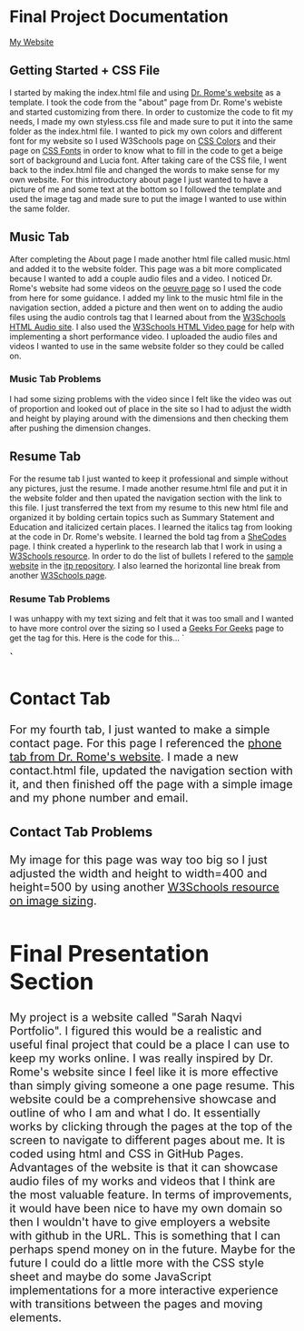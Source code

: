 # Final Project Documentation
[My Website](https://sarnaqvi.github.io)

## Getting Started + CSS File
I started by making the index.html file and using [Dr. Rome's website](https://racheldevorah.studio) as a template. I took the code from the "about" page from Dr. Rome's webiste and started customizing from there. In order to customize the code to fit my needs, I made my own styless.css file and made sure to put it into the same folder as the index.html file. I wanted to pick my own colors and different font for my website so I used W3Schools page on [CSS Colors](https://www.w3schools.com/cssref/css_colors.php) and their page on [CSS Fonts](https://www.w3schools.com/css/css_font.asp) in order to know what to fill in the code to get a beige sort of background and Lucia font. After taking care of the CSS file, I went back to the index.html file and changed the words to make sense for my own website. For this introductory about page I just wanted to have a picture of me and some text at the bottom so I followed the template and used the image tag and made sure to put the image I wanted to use within the same folder. 
## Music Tab
After completing the About page I made another html file called music.html and added it to the website folder. This page was a bit more complicated because I wanted to add a couple audio files and a video. I noticed Dr. Rome's website had some videos on the [oeuvre page](https://racheldevorah.studio/oeuvre/) so I used the code from here for some guidance. I added my link to the music html file in the navigation section, added a picture and then went on to adding the audio files using the audio controls tag that I learned about from the [W3Schools HTML Audio site](https://www.w3schools.com/html/html5_audio.asp). I also used the [W3Schools HTML Video page](https://www.w3schools.com/html/html5_video.asp) for help with implementing a short performance video. I uploaded the audio files and videos I wanted to use in the same website folder so they could be called on. 

### Music Tab Problems
I had some sizing problems with the video since I felt like the video was out of proportion and looked out of place in the site so I had to adjust the width and height by playing around with the dimensions and then checking them after pushing the dimension changes. 

## Resume Tab
For the resume tab I just wanted to keep it professional and simple without any pictures, just the resume. I made another resume.html file and put it in the website folder and then upated the navigation section with the link to this file. I just transferred the text from my resume to this new html file and organized it by bolding certain topics such as Summary Statement and Education and italicized certain places. I learned the italics tag from looking at the code in Dr. Rome's website. I learned the bold tag from a [SheCodes](https://www.shecodes.io/athena/9207-making-text-bold-in-html#:~:text=To%20make%20text%20bold%20in%20HTML%2C%20you%20can%20use%20the,the%20text%20inside%20them%20bold.) page. I think created a hyperlink to the research lab that I work in using a [W3Schools resource](https://www.w3schools.com/html/html_links.asp). In order to do the list of bullets I refered to the [sample website](https://rdwrome.github.io/) in the [itp repository](https://github.com/rdwrome/261sp25/blob/main/07HTML%26CSS/README.md). I also learned the horizontal line break from another [W3Schools page](https://www.w3schools.com/tags/tag_hr.asp). 

### Resume Tab Problems
I was unhappy with my text sizing and felt that it was too small and I wanted to have more control over the sizing so I used a [Geeks For Geeks](https://www.geeksforgeeks.org/how-to-change-the-font-size-in-html/) page to get the tag for this. Here is the code for this...
`
<div style="font-size: 20px;">
`

## Contact Tab
For my fourth tab, I just wanted to make a simple contact page. For this page I referenced the [phone tab from Dr. Rome's website](https://racheldevorah.studio/).  I made a new contact.html file, updated the navigation section with it, and then finished off the page with a simple image and my phone number and email. 

### Contact Tab Problems
My image for this page was way too big so I just adjusted the width and height to width=400 and height=500 by using another [W3Schools resource on image sizing](https://www.w3schools.com/tags/att_img_width.asp). 

# Final Presentation Section
My project is a website called "Sarah Naqvi Portfolio". 
I figured this would be a realistic and useful final project that could be a place I can use to keep my works online. I was really inspired by Dr. Rome's website since I feel like it is more effective than simply giving someone a one page resume. This website could be a comprehensive showcase and outline of who I am and what I do. It essentially works by clicking through the pages at the top of the screen to navigate to different pages about me. It is coded using html and CSS in GitHub Pages. Advantages of the website is that it can showcase audio files of my works and videos that I think are the most valuable feature. In terms of improvements, it would have been nice to have my own domain so then I wouldn't have to give employers a website with github in the URL. This is something that I can perhaps spend money on in the future. Maybe for the future I could do a little more with the CSS style sheet and maybe do some JavaScript implementations for a more interactive experience with transitions between the pages and moving elements. 
